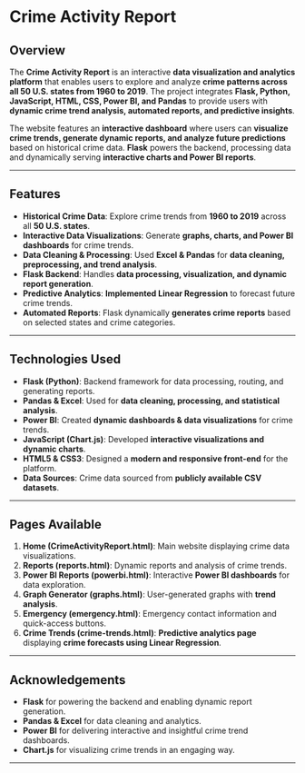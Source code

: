 # Crime Activity Report

## Overview
The **Crime Activity Report** is an interactive **data visualization and analytics platform** that enables users to explore and analyze **crime patterns across all 50 U.S. states from 1960 to 2019**. The project integrates **Flask, Python, JavaScript, HTML, CSS, Power BI, and Pandas** to provide users with **dynamic crime trend analysis, automated reports, and predictive insights**.  

The website features an **interactive dashboard** where users can **visualize crime trends, generate dynamic reports, and analyze future predictions** based on historical crime data. **Flask** powers the backend, processing data and dynamically serving **interactive charts and Power BI reports**.

---

## Features
- **Historical Crime Data**: Explore crime trends from **1960 to 2019** across all **50 U.S. states**.
- **Interactive Data Visualizations**: Generate **graphs, charts, and Power BI dashboards** for crime trends.
- **Data Cleaning & Processing**: Used **Excel & Pandas** for **data cleaning, preprocessing, and trend analysis**.
- **Flask Backend**: Handles **data processing, visualization, and dynamic report generation**.
- **Predictive Analytics**: **Implemented Linear Regression** to forecast future crime trends.
- **Automated Reports**: Flask dynamically **generates crime reports** based on selected states and crime categories.

---

## Technologies Used
  - **Flask (Python)**: Backend framework for data processing, routing, and generating reports.
  - **Pandas & Excel**: Used for **data cleaning, processing, and statistical analysis**.
  - **Power BI**: Created **dynamic dashboards & data visualizations** for crime trends.
  - **JavaScript (Chart.js)**: Developed **interactive visualizations and dynamic charts**.
  - **HTML5 & CSS3**: Designed a **modern and responsive front-end** for the platform.
  - **Data Sources**: Crime data sourced from **publicly available CSV datasets**.

---

## Pages Available
1. **Home (CrimeActivityReport.html)**: Main website displaying crime data visualizations.
2. **Reports (reports.html)**: Dynamic reports and analysis of crime trends.
3. **Power BI Reports (powerbi.html)**: Interactive **Power BI dashboards** for data exploration.
4. **Graph Generator (graphs.html)**: User-generated graphs with **trend analysis**.
5. **Emergency (emergency.html)**: Emergency contact information and quick-access buttons.
6. **Crime Trends (crime-trends.html)**: **Predictive analytics page** displaying **crime forecasts using Linear Regression**.

---

## Acknowledgements
- **Flask** for powering the backend and enabling dynamic report generation.
- **Pandas & Excel** for data cleaning and analytics.
- **Power BI** for delivering interactive and insightful crime trend dashboards.
- **Chart.js** for visualizing crime trends in an engaging way.

---
